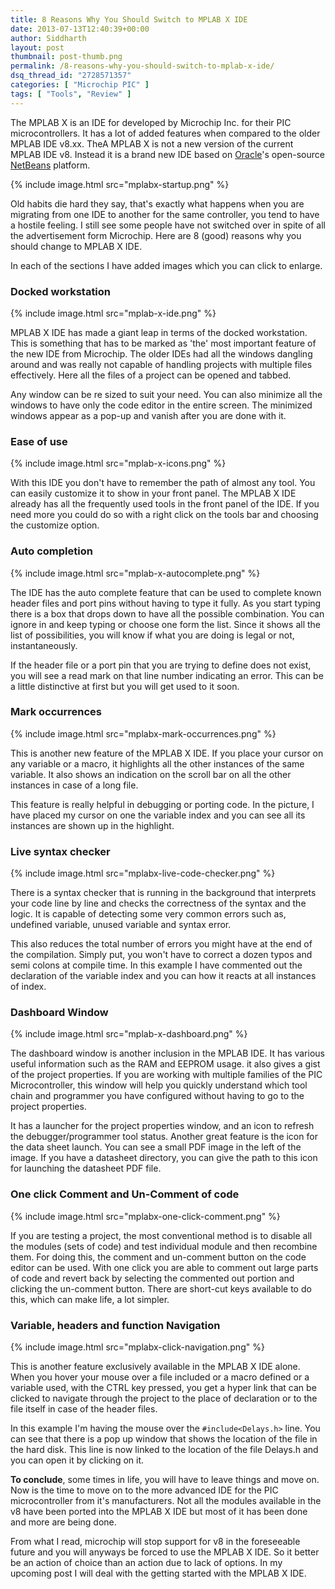```yaml
---
title: 8 Reasons Why You Should Switch to MPLAB X IDE
date: 2013-07-13T12:40:39+00:00
author: Siddharth
layout: post
thumbnail: post-thumb.png
permalink: /8-reasons-why-you-should-switch-to-mplab-x-ide/
dsq_thread_id: "2728571357"
categories: [ "Microchip PIC" ]
tags: [ "Tools", "Review" ]
---
```


The MPLAB X is an IDE for developed by Microchip Inc. for their PIC microcontrollers. It has a lot of added features when compared to the older MPLAB IDE v8.xx. TheA MPLAB X is not a new version of the current MPLAB IDE v8. Instead it is a brand new IDE based on [Oracle](http://en.wikipedia.org/wiki/Oracle_Corporation "Oracle Corporation")'s open-source [NetBeans](http://en.wikipedia.org/wiki/NetBeans "NetBeans") platform.

{% include image.html src="mplabx-startup.png" %}

Old habits die hard they say, that's exactly what happens when you are migrating from one IDE to another for the same controller, you tend to have a hostile feeling. I still see some people have not switched over in spite of all the advertisement form Microchip. Here are 8 (good) reasons why you should change to MPLAB X IDE.

In each of the sections I have added images which you can click to enlarge.

### Docked workstation

{% include image.html src="mplab-x-ide.png" %}

MPLAB X IDE has made a giant leap in terms of the docked workstation. This is something that has to be marked as 'the' most important feature of the new IDE from Microchip. The older IDEs had all the windows dangling around and was really not capable of handling projects with multiple files effectively. Here all the files of a project can be opened and tabbed.

Any window can be re sized to suit your need. You can also minimize all the windows to have only the code editor in the entire screen. The minimized windows appear as a pop-up and vanish after you are done with it.

### Ease of use

{% include image.html src="mplab-x-icons.png" %}

With this IDE you don't have to remember the path of almost any tool. You can easily customize it to show in your front panel. The MPLAB X IDE already has all the frequently used tools in the front panel of the IDE. If you need more you could do so with a right click on the tools bar and choosing the customize option.

### Auto completion

{% include image.html src="mplab-x-autocomplete.png" %}

The IDE has the auto complete feature that can be used to complete known header files and port pins without having to type it fully. As you start typing there is a box that drops down to have all the possible combination. You can ignore in and keep typing or choose one form the list. Since it shows all the list of possibilities, you will know if what you are doing is legal or not, instantaneously.

If the header file or a port pin that you are trying to define does not exist, you will see a read mark on that line number indicating an error. This can be a little distinctive at first but you will get used to it soon.

### Mark occurrences

{% include image.html src="mplabx-mark-occurrences.png" %}

This is another new feature of the MPLAB X IDE. If you place your cursor on any variable or a macro, it highlights all the other instances of the same variable. It also shows an indication on the scroll bar on all the other instances in case of a long file.

This feature is really helpful in debugging or porting code. In the picture, I have placed my cursor on one the variable index and you can see all its instances are shown up in the highlight.

### Live syntax checker

{% include image.html src="mplabx-live-code-checker.png" %}

There is a syntax checker that is running in the background that interprets your code line by line and checks the correctness of the syntax and the logic. It is capable of detecting some very common errors such as, undefined variable, unused variable and syntax error.

This also reduces the total number of errors you might have at the end of the compilation. Simply put, you won't have to correct a dozen typos and semi colons at compile time. In this example I have commented out the declaration of the variable index and you can how it reacts at all instances of index.

### Dashboard Window

{% include image.html src="mplab-x-dashboard.png" %}

The dashboard window is another inclusion in the MPLAB IDE. It has various useful information such as the RAM and EEPROM usage. it also gives a gist of the project properties. If you are working with multiple families of the PIC Microcontroller, this window will help you quickly understand which tool chain and programmer you have configured without having to go to the project properties.

It has a launcher for the project properties window, and an icon to refresh the debugger/programmer tool status. Another great feature is the icon for the data sheet launch. You can see a small PDF image in the left of the image. If you have a datasheet directory, you can give the path to this icon for launching the datasheet PDF file.

### One click Comment and Un-Comment of code

{% include image.html src="mplabx-one-click-comment.png" %}

If you are testing a project, the most conventional method is to disable all the modules (sets of code) and test individual module and then recombine them. For doing this, the comment and un-comment button on the code editor can be used. With one click you are able to comment out large parts of code and revert back by selecting the commented out portion and clicking the un-comment button. There are short-cut keys available to do this, which can make life, a lot simpler.

### Variable, headers and function Navigation

{% include image.html src="mplabx-click-navigation.png" %}

This is another feature exclusively available in the MPLAB X IDE alone. When you hover your mouse over a file included or a macro defined or a variable used, with the CTRL key pressed, you get a hyper link that can be clicked to navigate through the project to the place of declaration or to the file itself in case of the header files.

In this example I'm having the mouse over the `#include<Delays.h>` line. You can see that there is a pop up window that shows the location of the file in the hard disk. This line is now linked to the location of the file Delays.h and you can open it by clicking on it.

**To conclude**, some times in life, you will have to leave things and move on. Now is the time to move on to the more advanced IDE for the PIC microcontroller from it's manufacturers. Not all the modules available in the v8 have been ported into the MPLAB X IDE but most of it has been done and more are being done.

From what I read, microchip will stop support for v8 in the foreseeable future and you will anyways be forced to use the MPLAB X IDE. So it better be an action of choice than an action due to lack of options. In my upcoming post I will deal with the getting started with the MPLAB X IDE.
